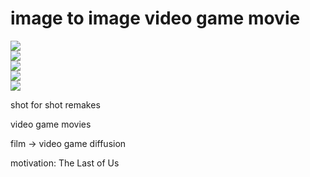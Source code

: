 # image to image video game movie

![](https://img.shields.io/badge/tag-prompting-lightgrey)  
![](https://img.shields.io/badge/tag-animation-lightgrey)  
![](https://img.shields.io/badge/tag-3hi5this-darkgreen)  
![](https://img.shields.io/badge/tag-tooling-lightgrey)  
![](https://img.shields.io/badge/tag-wip-lightgrey)


shot for shot remakes

video game movies

film -> video game diffusion

motivation: The Last of Us
